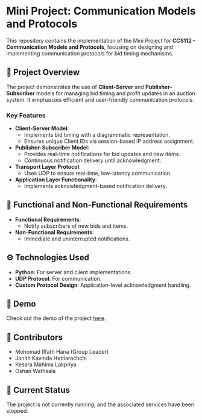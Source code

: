 # Mini Project: Communication Models and Protocols

This repository contains the implementation of the Mini Project for **CCS112 - Communication Models and Protocols**, focusing on designing and implementing communication protocols for bid timing mechanisms.

## 📜 Project Overview
The project demonstrates the use of **Client-Server** and **Publisher-Subscriber** models for managing bid timing and profit updates in an auction system. It emphasizes efficient and user-friendly communication protocols.

### Key Features
- **Client-Server Model**:
  - Implements bid timing with a diagrammatic representation.
  - Ensures unique Client IDs via session-based IP address assignment.
- **Publisher-Subscriber Model**:
  - Provides real-time notifications for bid updates and new items.
  - Continuous notification delivery until acknowledgment.
- **Transport Layer Protocol**:
  - Uses UDP to ensure real-time, low-latency communication.
- **Application Layer Functionality**:
  - Implements acknowledgment-based notification delivery.

## 🔧 Functional and Non-Functional Requirements
- **Functional Requirements**:
  - Notify subscribers of new bids and items.
- **Non-Functional Requirements**:
  - Immediate and uninterrupted notifications.

## ⚙️ Technologies Used
- **Python**: For server and client implementations.
- **UDP Protocol**: For communication.
- **Custom Protocol Design**: Application-level acknowledgment handling.

## 🚀 Demo
Check out the demo of the project [here](https://drive.google.com/file/d/1klIStzJVh-lbe2r5RUrO1oW6N0J20dtM/view?usp=sharing).

## 🤝 Contributors
- Mohomad Iffath Hana (Group Leader)
- Janith Kavinda Hettiarachchi
- Kesara Mahima Lakpriya
- Oshan Wathsala

## 🔄 Current Status
The project is not currently running, and the associated services have been stopped.
